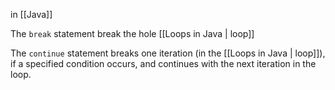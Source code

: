 in [[Java]]

The `break` statement break the hole [[Loops in Java | loop]]

The `continue` statement breaks one iteration (in the [[Loops in Java | loop]]), if a specified condition occurs, and continues with the next iteration in the loop.